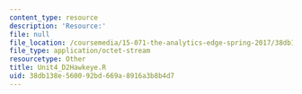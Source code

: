 ```yaml
---
content_type: resource
description: 'Resource:'
file: null
file_location: /coursemedia/15-071-the-analytics-edge-spring-2017/38db138e560092bd669a8916a3b8b4d7_Unit4_D2Hawkeye.R
file_type: application/octet-stream
resourcetype: Other
title: Unit4_D2Hawkeye.R
uid: 38db138e-5600-92bd-669a-8916a3b8b4d7
---
```


